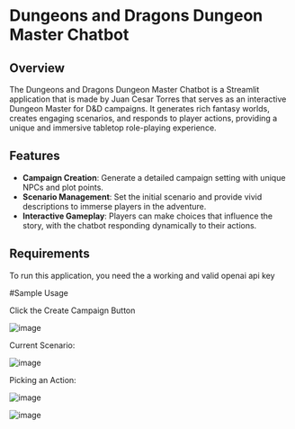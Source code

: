 # Dungeons and Dragons Dungeon Master Chatbot

## Overview
The Dungeons and Dragons Dungeon Master Chatbot is a Streamlit application that is made by Juan Cesar Torres that serves as an interactive Dungeon Master for D&D campaigns. It generates rich fantasy worlds, creates engaging scenarios, and responds to player actions, providing a unique and immersive tabletop role-playing experience.

## Features
- **Campaign Creation**: Generate a detailed campaign setting with unique NPCs and plot points.
- **Scenario Management**: Set the initial scenario and provide vivid descriptions to immerse players in the adventure.
- **Interactive Gameplay**: Players can make choices that influence the story, with the chatbot responding dynamically to their actions.

## Requirements
To run this application, you need the a working and valid openai api key

#Sample Usage

Click the Create Campaign Button

![image](https://github.com/user-attachments/assets/31ab175f-fb04-4c38-b5c5-20c9d8a206f0)

Current Scenario:

![image](https://github.com/user-attachments/assets/7427c231-daa9-421e-88b4-332c398c288d)

Picking an Action:

![image](https://github.com/user-attachments/assets/864eb3d6-8789-4041-9695-8fdd0f594bab)

![image](https://github.com/user-attachments/assets/2fece6d3-7aa1-4167-9fcb-6c31622ade01)
